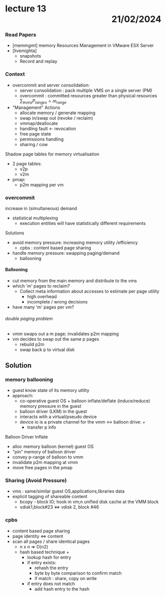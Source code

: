 # lecture 13 <div style="text-align:right"> 21/02/2024 </div>

### Read Papers
- [memmgmt] memory Resources Management in VMware ESX Server
- [livemighta]
    * snapshots
    * Record and replay


### Context 
- overcommit and server consolidation:
    * server consolidation : pack multiple VMS on a single server (PM)
    * overcommit : committed resources greater than physical resources $\sum_{\forall vms} P_{ranges} > m_{range}$
- "Management" Actions
    * allocate memory / generate mapping
    * swap in/swap out (revoke / reclaim)
    * vmmap/deallocate
    * handling fault ← revocation 
    * free page state
    * permissions handling
    * sharing / cow


Shadow page tables for memory virtualisation
- 2 page tables:
    * v2p
    * v2m
- pmap:
    * p2m mapping per vm

### overcommit
increase in (simultaneous) demand
- statistical multiplexing
    * execution entities will have statistically different requirements

Solutions
- avoid memory pressure: increasing memory utility /efficiency
    * cpbs : content based page sharing
- handle memory pressure: swapping paging/demand
    * ballooning

#### Ballooning
- cut memory from the main memory and distribute to the vms
- which 'm' pages to reclaim?
    * Collect meta information about accesses to estimate per page utility
        + high overhead
        + incomplete / wrong decisions
- have many 'm' pages per vm?

###### double paging problem
- vmm swaps out a m page; invalidates p2m mapping
- vm decides to swap out the same p pages
    * rebuild p2m 
    * swap back p to virtual disk

## Solution
### memory ballooning
- guest know state of its memory utility
- approach:
    * co-operative guest OS + balloon inflate/deflate (induce/reduce) memory pressure in the guest
    * balloon driver (LKM) in the guest
    * interacts with a virtual/pseudo device
    * device io is a private channel for the vmm <-> balloon drive:
        + 
        + transfer p info

Balloon Driver Inflate
- alloc memory balloon (kernel) guest OS
- "pin" memory of balloon driver
- convey p-range of balloon to vmm
- invalidate p2m mapping at vmm
- move free pages in the pmap


### Sharing (Avoid Pressure)
- vms : same/similar guest OS,applications,libraries data
- explicit tagging of shareable content
    * bcopy - block IO; hook in vm;n unified disk cache at the VMM block 
    * vdisk1,block#23 <=> vdisk 2, block #46

### cpbs
- content based page sharing
- page identity <=> content
- scan all pages / share identical pages
    * n x n => O(n2)
    * hash based technique
        + 
        + lookup hash for entry
        + if entry exists:
            + rehash the entry
            + byte by byte comparison to confirm match
            + if match : share, copy on write
        + if entry does not match
            + add hash entry to the hash
